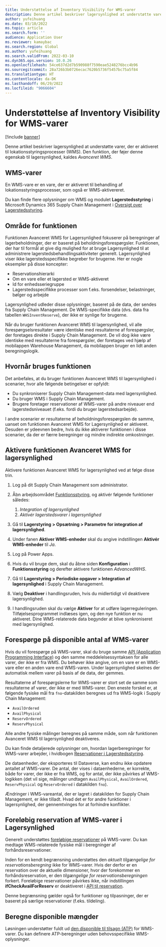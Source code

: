 ```yaml
---
title: Understøttelse af Inventory Visibility for WMS-varer
description: Denne artikel beskriver lagersynlighed at understøtte varer, der er aktiveret til lokationsstyringsprocesser (WMS-varer).
author: yufeihuang
ms.date: 03/10/2022
ms.topic: article
ms.search.form: ''
audience: Application User
ms.reviewer: kamaybac
ms.search.region: Global
ms.author: yufeihuang
ms.search.validFrom: 2022-03-10
ms.dyn365.ops.version: 10.0.26
ms.openlocfilehash: 54ce637d2d7b590988f7590eae5248276bcc4b96
ms.sourcegitcommit: 28a726b3b0726ecac7620b5736f5457bc75a5f84
ms.translationtype: HT
ms.contentlocale: da-DK
ms.lasthandoff: 06/29/2022
ms.locfileid: "9066604"
---
```

# <a name="inventory-visibility-support-for-wms-items"></a>Understøttelse af Inventory Visibility for WMS-varer

[!include [banner](../includes/banner.md)]

Denne artikel beskriver lagersynlighed at understøtte varer, der er aktiveret til lokationsstyringsprocesser (WMS). Den funktion, der føjer denne egenskab til lagersynlighed, kaldes *Avanceret WMS*.

## <a name="wms-items"></a>WMS-varer

En WMS-vare er en vare, der er aktiveret til behandling af lokationsstyringsprocesser, som også er WMS-aktivereret.

Du kan finde flere oplysninger om WMS og modulet **Lagerstedsstyring** i Microsoft Dynamics 365 Supply Chain Management i [Oversigt over Lagerstedsstyring](../warehousing/warehouse-management-overview.md).

## <a name="scope-of-the-feature"></a>Område for funktionen

Funktionen Avanceret WMS for Lagersynlighed fokuserer på beregninger af lagerbeholdninger, der er baseret på beholdningsforespørgsler. Funktionen, der har til formål at give dig mulighed for at bruge Lagersynlighed til at administrere lagerstedsbehandlingsaktiviteter generelt. Lagersynlighed viser ikke lagerstedsspecifikke begreber for brugerne. Her er nogle eksempler på disse koncepter:

- Reservationshierarki
- Om en vare eller et lagersted er WMS-aktiveret
- Id for enhedsseriegruppe
- Lagerstedsspecifikke processer som f.eks. forsendelser, belastninger, bølger og arbejde

Lagersynlighed udleder disse oplysninger, baseret på de data, der sendes fra Supply Chain Management. De WMS-specifikke data (dvs. data fra tabellen `WHSInventReserve`), der ikke er synlige for brugerne.

Når du bruger funktionen Avanceret WMS til lagersynlighed, vil alle forespørgselsresultater være identiske med resultaterne af forespørgsler, der foretages direkte i Supply Chain Management. De vil dog ikke være identiske med resultaterne fra forespørgsler, der foretages ved hjælp af mobilappen Warehouse Management, da mobilappen bruger en lidt anden beregningslogik.

## <a name="when-to-use-the-feature"></a>Hvornår bruges funktionen

Det anbefales, at du bruger funktionen Avanceret WMS til lagersynlighed i scenarier, hvor alle følgende betingelser er opfyldt:

- Du synkroniserer Supply Chain Management-data med lagersynlighed.
- Du bruger WMS i Supply Chain Management.
- Brugere foretager reservationer af WMS-varer på andre niveauer end lagerstedsniveauet (f.eks. fordi du bruger lagerstedsarbejde).

I andre scenarier er resultaterne af beholdningsforespørgslen de samme, uanset om funktionen Avanceret WMS for Lagersynlighed er aktiveret. Desuden er ydeevnen bedre, hvis du ikke aktiverer funktionen i disse scenarier, da der er færre beregninger og mindre indirekte omkostninger.

## <a name="enable-the-advanced-wms-feature-for-inventory-visibility"></a>Aktivere funktionen Avanceret WMS for lagersynlighed

Aktivere funktionen Avanceret WMS for lagersynlighed ved at følge disse trin.

1. Log på dit Supply Chain Management som administrator.
1. Åbn arbejdsområdet [Funktionsstyring](../../fin-ops-core/fin-ops/get-started/feature-management/feature-management-overview.md), og aktivér følgende funktioner således:

    1. *Integration af lagersynlighed*
    1. *Aktivér lagerstedsvarer i lagersynlighed*

1. Gå til **Lagerstyring \> Opsætning \> Parametre for integration af lagersynlighed**.
1. Under fanen **Aktiver WMS-enheder** skal du angive indstillingen **Aktivér WMS-enheder** til *Ja*.
1. Log på Power Apps.
1. Hvis du vil bruge dem, skal du åbne siden **Konfiguration** i **Funktionsstyring** og derefter aktivere funktionen *AdvancedWHS*.
1. Gå til **Lagerstyring \> Periodiske opgaver \> Integration af lagersynlighed** i Supply Chain Management.
1. Vælg **Deaktiver** i handlingsruden, hvis du midlertidigt vil deaktivere lagersynlighed.
1. I handlingsruden skal du vælge **Aktiver** for at udføre lagerreguleringen. Tilføjelsesprogrammet indlæses igen, og den nye funktion er nu aktiveret. Dine WMS-relaterede data begynder at blive synkroniseret med lagersynlighed.

## <a name="query-on-hand-quantities-of-wms-items"></a>Forespørge på disponible antal af WMS-varer

Hvis du vil forespørge på WMS-varer, skal du bruge samme [API (Application Programming Interface)](inventory-visibility-api.md) og den samme meddelelsessyntaksen for alle varer, der ikke er fra WMS. Du behøver ikke angive, om en vare er en WMS-vare eller en anden vare end WMS-varen. Under lagersynlighed skelnes der automatisk mellem varer på basis af de data, der gemmes.

Resultaterne af forespørgslerne for WMS-varer er stort set de samme som resultaterne af varer, der ikke er med WMS-varer. Den eneste forskel er, at følgende fysiske mål fra `fno`-datakilden beregnes ud fra WMS-logik i Supply Chain Management:

- `AvailOrdered`
- `AvailPhysical`
- `ReservOrdered`
- `ReservPhysical`

Alle andre fysiske målinger beregnes på samme måde, som når funktionen Avanceret WMS til lagersynlighed deaktiveres.

Du kan finde detaljerede oplysninger om, hvordan lagerberegninger for WMS-varer arbejder, i hvidbogen [Reservationer i Lagerstedsstyring](https://www.microsoft.com/download/details.aspx?id=43284).

De dataenheder, der eksporteres til Dataverse, kan endnu ikke opdatere antallet af WMS-varer. De antal, der vises i dataenhederne, er korrekte, både for varer, der ikke er fra WMS, og for antal, der ikke påvirkes af WMS-logikken (det vil sige, målinger undtagen `AvailPhysical`, `AvailOrdered`, `ReservPhysical` og `ReservOrdered` i datakilden `fno`).

Ændringer i WMS-vareantal, der er lagret i datakilden for Supply Chain Management, er ikke tilladt. Hvad det er for andre funktioner i lagersynlighed, der gennemtvinges for at forhindre konflikter.

## <a name="soft-reservations-on-wms-items-in-inventory-visibility"></a>Foreløbig reservation af WMS-varer i Lagersynlighed

Generelt understøttes [foreløbige reservationer](inventory-visibility-reservations.md) på WMS-varer. Du kan medtage WMS-relaterede fysiske mål i beregninger af forhåndsreservationer. 

Inden for en kendt begrænsning understøttes den *aktuelt tilgængelige for reservationsberegning* ikke for WMS-varer. Hvis der derfor er en reservation over de aktuelle dimensioner, hvor der forekommer en forhåndsreservation, er den *tilgængelige for reservationsberegningen* forkert. Foreløbige reservationer påvirkes ikke, når indstillingen **ifCheckAvailForReserv** er deaktiveret i [API til reservation](inventory-visibility-api.md#create-one-reservation-event).

Denne begrænsning gælder også for funktioner og tilpasninger, der er baseret på særlige reservationer (f.eks. tildeling).

## <a name="calculate-available-to-promise-quantities"></a>Beregne disponible mængder

Løsningen understøtter fuldt ud [den disponible til tilsagn (ATP)](inventory-visibility-available-to-promise.md) for WMS-varer. Du kan definere ATP-beregninger uden behovsspecifikke WMS-oplysninger.
